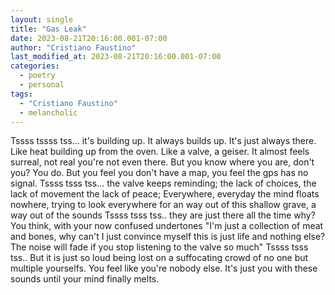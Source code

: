 ```yaml
---
layout: single
title: "Gas Leak"
date: 2023-08-21T20:16:00.001-07:00
author: "Cristiano Faustino"
last_modified_at: 2023-08-21T20:16:00.001-07:00
categories:
  - poetry
  - personal
tags:
  - "Cristiano Faustino"
  - melancholic
---
```

Tssss
tssss
tss...
it's building up.
It always builds up.
It's just always there.
Like heat building up from the oven.
Like a valve, a geiser.
It almost feels surreal,
not real
you're not even there.
But you know where you are,
don't you? You do.
But
you feel you don't have a map,
you feel the gps has no signal.
Tssss
tsss
tss...
the valve keeps reminding;
the lack of choices,
the lack of movement
the lack of peace;
Everywhere, everyday
the mind floats nowhere,
trying to look everywhere
for an way out of this shallow grave,
a way out of the sounds
Tssss
tsss
tss..
they are just there
all the time
why?
You think, with your now confused undertones
"I'm just a collection of meat and bones,
why can't I just convince myself
this is just life and nothing else?
The noise will fade
if you stop listening to the valve so much"
Tssss
tsss
tss..
But it is just so loud
being lost on a suffocating crowd
of no one but multiple yourselfs.
You feel like you're nobody else.
It's just you with these sounds
until your mind finally melts.